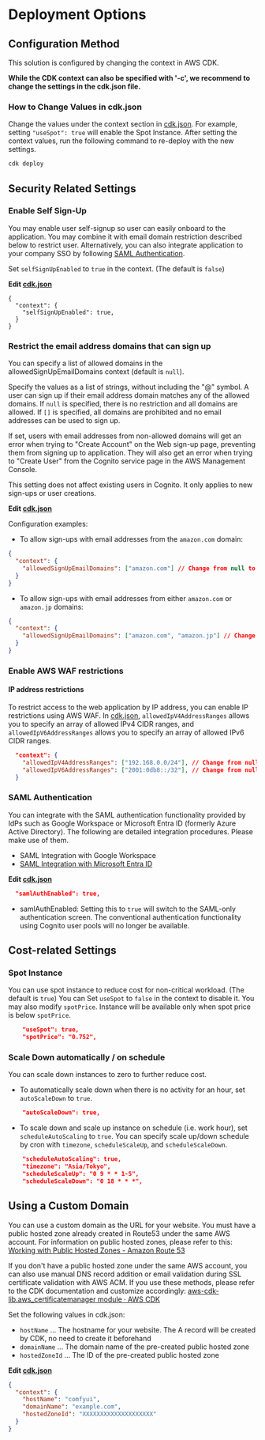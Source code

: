 # Deployment Options

## Configuration Method

This solution is configured by changing the context in AWS CDK.

**While the CDK context can also be specified with '-c', we recommend to change the settings in the cdk.json file.**

### How to Change Values in cdk.json

Change the values under the context section in [cdk.json](/cdk.json). For example, setting `"useSpot": true` will enable the Spot Instance. After setting the context values, run the following command to re-deploy with the new settings.

```bash
cdk deploy
```

## Security Related Settings

### Enable Self Sign-Up

You may enable user self-signup so user can easily onboard to the application. You may combine it with email domain restriction described below to restrict user. Alternatively, you can also integrate application to your company SSO by following [SAML Authentication](#saml-authentication).

Set `selfSignUpEnabled` to `true` in the context. (The default is `false`)

**Edit [cdk.json](/cdk.json)**
```
{
  "context": {
    "selfSignUpEnabled": true,
  }
}
```

### Restrict the email address domains that can sign up

You can specify a list of allowed domains in the allowedSignUpEmailDomains context (default is `null`).

Specify the values as a list of strings, without including the "@" symbol. A user can sign up if their email address domain matches any of the allowed domains. If `null` is specified, there is no restriction and all domains are allowed. If `[]` is specified, all domains are prohibited and no email addresses can be used to sign up.

If set, users with email addresses from non-allowed domains will get an error when trying to "Create Account" on the Web sign-up page, preventing them from signing up to application. They will also get an error when trying to "Create User" from the Cognito service page in the AWS Management Console.

This setting does not affect existing users in Cognito. It only applies to new sign-ups or user creations.

**Edit [cdk.json](/cdk.json)**

Configuration examples:

- To allow sign-ups with email addresses from the `amazon.com` domain:

```json
{
  "context": {
    "allowedSignUpEmailDomains": ["amazon.com"] // Change from null to specify allowed domains
  }
}
```

- To allow sign-ups with email addresses from either `amazon.com` or `amazon.jp` domains:

```json
{
  "context": {
    "allowedSignUpEmailDomains": ["amazon.com", "amazon.jp"] // Change from null to specify allowed domains
  }
}
```

### Enable AWS WAF restrictions

#### IP address restrictions

To restrict access to the web application by IP address, you can enable IP restrictions using AWS WAF. In [cdk.json](/cdk.json), `allowedIpV4AddressRanges` allows you to specify an array of allowed IPv4 CIDR ranges, and `allowedIpV6AddressRanges` allows you to specify an array of allowed IPv6 CIDR ranges.

```json
  "context": {
    "allowedIpV4AddressRanges": ["192.168.0.0/24"], // Change from null to specify allowed CIDR list
    "allowedIpV6AddressRanges": ["2001:0db8::/32"], // Change from null to specify allowed CIDR list
  }
```

### SAML Authentication

You can integrate with the SAML authentication functionality provided by IdPs such as Google Workspace or Microsoft Entra ID (formerly Azure Active Directory). The following are detailed integration procedures. Please make use of them.

- SAML Integration with Google Workspace
- [SAML Integration with Microsoft Entra ID](SAML_WITH_ENTRA_ID.md)

**Edit [cdk.json](/cdk.json)**

```json
  "samlAuthEnabled": true,
```
- samlAuthEnabled: Setting this to `true` will switch to the SAML-only authentication screen. The conventional authentication functionality using Cognito user pools will no longer be available.

## Cost-related Settings

### Spot Instance

You can use spot instance to reduce cost for non-critical workload. (The default is `true`) You can Set `useSpot` to `false` in the context to disable it. You may also modify `spotPrice`. Instance will be available only when spot price is below `spotPrice`.

```json
    "useSpot": true,
    "spotPrice": "0.752",
```

### Scale Down automatically / on schedule

You can scale down instances to zero to further reduce cost.

- To automatically scale down when there is no activity for an hour, set `autoScaleDown` to `true`.

```json
    "autoScaleDown": true,
```

- To scale down and scale up instance on schedule (i.e. work hour), set `scheduleAutoScaling` to `true`. You can specify scale up/down schedule by cron with `timezone`, `scheduleScaleUp`, and `scheduleScaleDown`.


```json
    "scheduleAutoScaling": true,
    "timezone": "Asia/Tokyo",
    "scheduleScaleUp": "0 9 * * 1-5",
    "scheduleScaleDown": "0 18 * * *",
```

## Using a Custom Domain

You can use a custom domain as the URL for your website. You must have a public hosted zone already created in Route53 under the same AWS account. For information on public hosted zones, please refer to this: [Working with Public Hosted Zones - Amazon Route 53](https://docs.aws.amazon.com/Route53/latest/DeveloperGuide/AboutHZWorkingWith.html)

If you don't have a public hosted zone under the same AWS account, you can also use manual DNS record addition or email validation during SSL certificate validation with AWS ACM. If you use these methods, please refer to the CDK documentation and customize accordingly: [aws-cdk-lib.aws_certificatemanager module · AWS CDK](https://docs.aws.amazon.com/cdk/api/v2/docs/aws-cdk-lib.aws_certificatemanager-readme.html)

Set the following values in cdk.json:

- `hostName` ... The hostname for your website. The A record will be created by CDK, no need to create it beforehand
- `domainName` ... The domain name of the pre-created public hosted zone
- `hostedZoneId` ... The ID of the pre-created public hosted zone

**Edit [cdk.json](/cdk.json)**

```json
{
  "context": {
    "hostName": "comfyui",
    "domainName": "example.com",
    "hostedZoneId": "XXXXXXXXXXXXXXXXXXXX"
  }
}
```